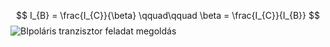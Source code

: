 $$
I_{B} = \frac{I_{C}}{\beta} \qquad\qquad \beta = \frac{I_{C}}{I_{B}}
$$
![BIpoláris tranzisztor feladat megoldás](biptranz_feladat.png)